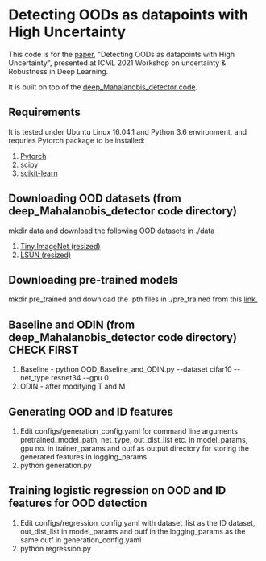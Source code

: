 # Detecting OODs as datapoints with High Uncertainty
This code is for the [paper](http://www.gatsby.ucl.ac.uk/~balaji/udl2021/accepted-papers/UDL2021-paper-081.pdf), "Detecting OODs as datapoints with High Uncertainty", presented at ICML 2021 Workshop on uncertainty & Robustness in Deep Learning. 

It is built on top of the [deep_Mahalanobis_detector code](https://github.com/pokaxpoka/deep_Mahalanobis_detector).

## Requirements
It is tested under Ubuntu Linux 16.04.1 and Python 3.6 environment, and requries Pytorch package to be installed:

1. [Pytorch](https://pytorch.org/)
2. [scipy](https://github.com/scipy/scipy)
3. [scikit-learn](https://scikit-learn.org/stable/)

## Downloading OOD datasets (from deep_Mahalanobis_detector code directory)
mkdir data and download the following OOD datasets in ./data
1. [Tiny ImageNet (resized)](https://www.dropbox.com/s/kp3my3412u5k9rl/Imagenet_resize.tar.gz)
2. [LSUN (resized)](https://www.dropbox.com/s/moqh2wh8696c3yl/LSUN_resize.tar.gz)

## Downloading pre-trained models
mkdir pre_trained and download the .pth files in ./pre_trained from this [link.](https://drive.google.com/drive/folders/1yuiTOgKgPsLGNJwoRckSAHXBZ_AOBlGI?usp=sharing)

## Baseline and ODIN (from deep_Mahalanobis_detector code directory) CHECK FIRST
1. Baseline - python OOD_Baseline_and_ODIN.py --dataset cifar10 --net_type resnet34 --gpu 0
2. ODIN - after modifying T and M

## Generating OOD and ID features
1. Edit configs/generation_config.yaml for command line arguments pretrained_model_path, net_type, out_dist_list etc. in model_params, gpu no. in trainer_params and outf as output directory for storing the generated features in logging_params
2. python generation.py

## Training logistic regression on OOD and ID features for OOD detection
1. Edit configs/regression_config.yaml with dataset_list as the ID dataset, out_dist_list in model_params and outf in the logging_params as the same outf in generation_config.yaml
2. python regression.py
